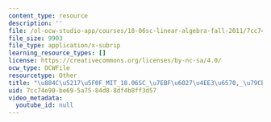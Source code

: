 ```yaml
---
content_type: resource
description: ''
file: /ol-ocw-studio-app/courses/18-06sc-linear-algebra-fall-2011/7cc74e90be695a7584d88df4b8ff3d57_884c52175f0f_MIT_18.06SC_7ebf60274ee36570-_79cb_2011.vtt
file_size: 9903
file_type: application/x-subrip
learning_resource_types: []
license: https://creativecommons.org/licenses/by-nc-sa/4.0/
ocw_type: OCWFile
resourcetype: Other
title: "\u884C\u5217\u5F0F_MIT_18.06SC_\u7EBF\u6027\u4EE3\u6570,_\u79CB_2011.srt"
uid: 7cc74e90-be69-5a75-84d8-8df4b8ff3d57
video_metadata:
  youtube_id: null
---
```

